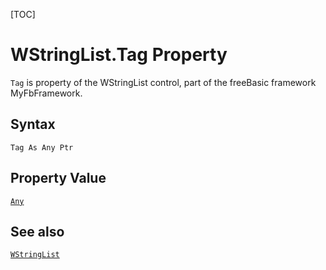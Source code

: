 [TOC]
# WStringList.Tag Property

`Tag` is property of the WStringList control, part of the freeBasic framework MyFbFramework.
## Syntax
```freeBasic
Tag As Any Ptr
```
## Property Value
[`Any`]("https://www.freebasic.net/wiki/KeyPgAny")
## See also
[`WStringList`](WStringList.md)
